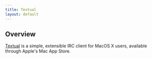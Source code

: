 ```yaml
---
title: Textual
layout: default
---
```


## Overview

[Textual](http://www.codeux.com/textual/) is a simple, extensible IRC client
for MacOS X users, available through Apple's Mac App Store.



